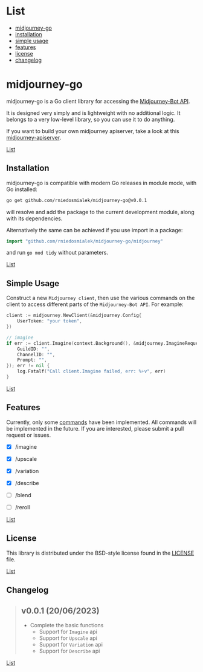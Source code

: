 List
====

* [midjourney-go](#midjourney-go)
* [installation](#installation)
* [simple usage](#simple-usage)
* [features](#features)
* [license](#license)
* [changelog](#changelog)

# midjourney-go #

midjourney-go is a Go client library for accessing the [Midjourney-Bot API](https://midjourney.com/).

It is designed very simply and is lightweight with no additional logic. It belongs to a very low-level library, so you can use it to do anything.

If you want to build your own midjourney apiserver, take a look at this [midjourney-apiserver](https://github.com/rniedosmialek/midjourney-apiserver).

[List](#list)

## Installation ##

midjourney-go is compatible with modern Go releases in module mode, with Go installed:

```bash
go get github.com/rniedosmialek/midjourney-go@v0.0.1
```

will resolve and add the package to the current development module, along with its dependencies.

Alternatively the same can be achieved if you use import in a package:

```go
import "github.com/rniedosmialek/midjourney-go/midjourney"
```

and run `go mod tidy` without parameters.

[List](#list)

## Simple Usage ##

Construct a new `Midjourney client`, then use the various commands on the client to
access different parts of the `Midjourney-Bot API`. For example:

```go
client := midjourney.NewClient(&midjourney.Config{
    UserToken: "your token",
})

// imagine
if err := client.Imagine(context.Background(), &midjourney.ImagineRequest{
    GuildID: "",
    ChannelID: "",
    Prompt: "",
}); err != nil {
    log.Fatalf("Call client.Imagine failed, err: %+v", err)
}
```

[List](#list)

## Features ##

Currently, only some [commands](https://docs.midjourney.com/docs/command-list) have been implemented. All commands will be implemented in the future. If you are interested, please submit a pull request or issues.

- [x] /imagine

- [x] /upscale

- [x] /variation

- [x] /describe

- [ ] /blend

- [ ] /reroll

[List](#list)

## License ##

This library is distributed under the BSD-style license found in the [LICENSE](./LICENSE)
file.

[List](#list)

## Changelog ##

> ## v0.0.1 (20/06/2023)
> - Complete the basic functions
>   * Support for `Imagine` api
>   * Support for `Upscale` api
>   * Support for `Variation` api
>   * Support for `Describe` api

[List](#list)
